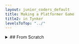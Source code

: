 ```yaml
---
layout: junior_coders_default
title: Making a Platformer Game
title2: in Tynker
levelsToTop: "../"
---
```





<details>
<summary>## From Scratch
</summary>

## From Scratch

### create a blank project

1. Add the Platformer game kits

A video on how to do it: <https://youtu.be/x2zPkue4L1I>

{% include youtubelazy.html  videoID="x2zPkue4L1I" %}


<li ng-if="vm.isCategoryVisible(paletteCategory)" ng-repeat="paletteCategory in vm.extension.filteredPalette track by paletteCategory.cat" cat="motion" class="category" ng-class="{'selected' : vm.directive.selectedCategoryId == paletteCategory.cat}" ng-click="vm.selectCategory(paletteCategory.cat)">
                        <span class="image">
                            <!----><span ng-include="::vm.svg[paletteCategory.svgKey]"><svg xmlns="http://www.w3.org/2000/svg" viewBox="0 0 80 72"><g><ellipse cx="12.3" cy="12.3" rx="12.3" ry="12.3" transform="translate(40.2 23.9)"></ellipse><path d="M35 30.5H16.6a1.9 1.9 0 0 1 0-3.8H35a1.9 1.9 0 1 1 0 3.8zM35 38H21.2a1.9 1.9 0 0 1 0-3.7H35a1.9 1.9 0 0 1 0 3.7zM35 45.5h-9.2a1.9 1.9 0 0 1 0-3.7H35a1.9 1.9 0 0 1 0 3.7z"></path></g></svg></span>
                            <!---->
                            <!---->
                        </span>
                        <label>Motion</label>
                    </li>

1. 
</details>